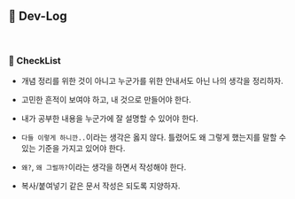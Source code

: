 ## :memo: Dev-Log

<br>

### :pushpin: CheckList

* 개념 정리를 위한 것이 아니고 누군가를 위한 안내서도 아닌 나의 생각을 정리하자.

* 고민한 흔적이 보여야 하고, 내 것으로 만들어야 한다.

* 내가 공부한 내용을 누군가에 잘 설명할 수 있어야 한다.

* `다들 이렇게 하니깐..`이라는 생각은 옳지 않다. 틀렸어도 왜 그렇게 했는지를 말할 수 있는 기준을 가지고 있어야 한다.

* `왜?`, `왜 그럴까?`이라는 생각을 하면서 작성해야 한다.

* 복사/붙여넣기 같은 문서 작성은 되도록 지양하자.


